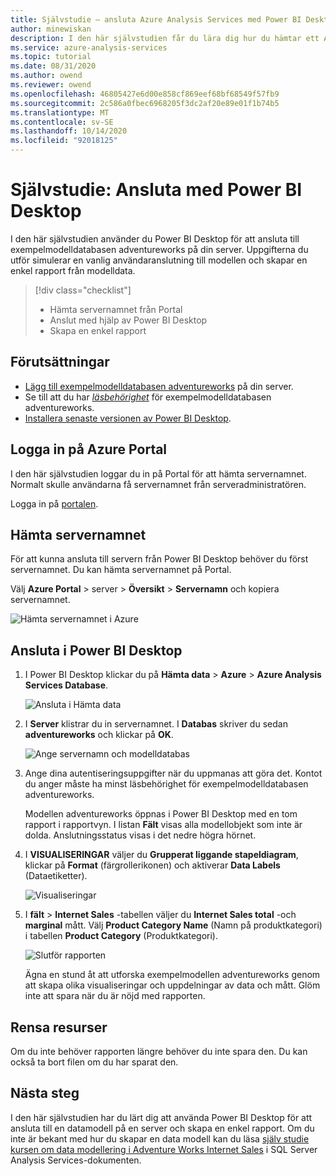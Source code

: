 ```yaml
---
title: Självstudie – ansluta Azure Analysis Services med Power BI Desktop | Microsoft Docs
author: minewiskan
description: I den här självstudien får du lära dig hur du hämtar ett Analysis Services server namn från Azure Portal och sedan ansluter till servern med hjälp av Power BI Desktop.
ms.service: azure-analysis-services
ms.topic: tutorial
ms.date: 08/31/2020
ms.author: owend
ms.reviewer: owend
ms.openlocfilehash: 46805427e6d00e858cf869eef68bf68549f57fb9
ms.sourcegitcommit: 2c586a0fbec6968205f3dc2af20e89e01f1b74b5
ms.translationtype: MT
ms.contentlocale: sv-SE
ms.lasthandoff: 10/14/2020
ms.locfileid: "92018125"
---
```

# <a name="tutorial-connect-with-power-bi-desktop"></a>Självstudie: Ansluta med Power BI Desktop

I den här självstudien använder du Power BI Desktop för att ansluta till exempelmodelldatabasen adventureworks på din server. Uppgifterna du utför simulerar en vanlig användaranslutning till modellen och skapar en enkel rapport från modelldata.

> [!div class="checklist"]
> * Hämta servernamnet från Portal
> * Anslut med hjälp av Power BI Desktop
> * Skapa en enkel rapport

## <a name="prerequisites"></a>Förutsättningar

- [Lägg till exempelmodelldatabasen adventureworks](../analysis-services-create-sample-model.md) på din server.
- Se till att du har [*läsbehörighet*](../analysis-services-server-admins.md) för exempelmodelldatabasen adventureworks.
- [Installera senaste versionen av Power BI Desktop](https://powerbi.microsoft.com/desktop).

## <a name="sign-in-to-the-azure-portal"></a>Logga in på Azure Portal
I den här självstudien loggar du in på Portal för att hämta servernamnet. Normalt skulle användarna få servernamnet från serveradministratören.

Logga in på [portalen](https://portal.azure.com/).

## <a name="get-server-name"></a>Hämta servernamnet
För att kunna ansluta till servern från Power BI Desktop behöver du först servernamnet. Du kan hämta servernamnet på Portal.

Välj **Azure Portal** > server > **Översikt** > **Servernamn** och kopiera servernamnet.
   
   ![Hämta servernamnet i Azure](./media/analysis-services-tutorial-pbid/aas-copy-server-name.png)

## <a name="connect-in-power-bi-desktop"></a>Ansluta i Power BI Desktop

1. I Power BI Desktop klickar du på **Hämta data**  >  **Azure**  >  **Azure Analysis Services Database**.

   ![Ansluta i Hämta data](./media/analysis-services-tutorial-pbid/aas-pbid-connect-aasserver.png)

2. I **Server** klistrar du in servernamnet. I **Databas** skriver du sedan **adventureworks** och klickar på **OK**.

   ![Ange servernamn och modelldatabas](./media/analysis-services-tutorial-pbid/aas-pbid-connect-aas-servername.png)

3. Ange dina autentiseringsuppgifter när du uppmanas att göra det. Kontot du anger måste ha minst läsbehörighet för exempelmodelldatabasen adventureworks.

    Modellen adventureworks öppnas i Power BI Desktop med en tom rapport i rapportvyn. I listan **Fält** visas alla modellobjekt som inte är dolda. Anslutningsstatus visas i det nedre högra hörnet.

4. I **VISUALISERINGAR** väljer du **Grupperat liggande stapeldiagram**, klickar på **Format** (färgrollerikonen) och aktiverar **Data Labels** (Dataetiketter). 

   ![Visualiseringar](./media/analysis-services-tutorial-pbid/aas-pbid-visualizations-report.png)

5. I **fält**  >  **Internet Sales** -tabellen väljer du **Internet Sales total** -och **marginal** mått. Välj **Product Category Name** (Namn på produktkategori) i tabellen **Product Category** (Produktkategori).

   ![Slutför rapporten](./media/analysis-services-tutorial-pbid/aas-pbid-complete-report.png)

    Ägna en stund åt att utforska exempelmodellen adventureworks genom att skapa olika visualiseringar och uppdelningar av data och mått. Glöm inte att spara när du är nöjd med rapporten.

## <a name="clean-up-resources"></a>Rensa resurser

Om du inte behöver rapporten längre behöver du inte spara den. Du kan också ta bort filen om du har sparat den.

## <a name="next-steps"></a>Nästa steg
I den här självstudien har du lärt dig att använda Power BI Desktop för att ansluta till en datamodell på en server och skapa en enkel rapport. Om du inte är bekant med hur du skapar en data modell kan du läsa [själv studie kursen om data modellering i Adventure Works Internet Sales](/analysis-services/tutorial-tabular-1400/as-adventure-works-tutorial) i SQL Server Analysis Services-dokumenten.